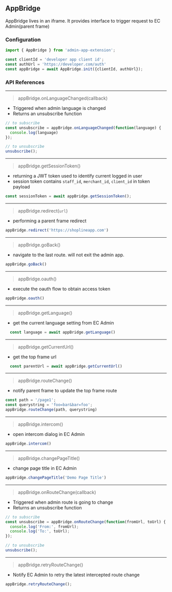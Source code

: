 ## AppBridge
AppBridge lives in an iframe. It provides interface to trigger request to EC Admin(parent frame)

### Configuration

```javascript
import { AppBridge } from 'admin-app-extension';

const clientId = 'developer app client id';
const authUrl = 'https://developer.com/auth'
const appBridge = await AppBridge.init({clientId, authUrl});
```

### API References

---
> appBridge.onLanguageChanged(callback)

- Triggered when admin language is changed
- Returns an unsubscribe function

```javascript
// to subscribe
const unsubscribe = appBridge.onLanguageChanged(function(language) {
  console.log(language)
});

// to unsubscribe
unsubscribe();
```

---
> appBridge.getSessionToken()

- returning a JWT token used to identify current logged in user
- session token contains `staff_id`, `merchant_id`, `client_id` in token payload
   
```javascript
const sessionToken = await appBridge.getSessionToken();
```

---
> appBridge.redirect(`url`)

- performing a parent frame redirect

```javascript
appBridge.redirect('https://shoplineapp.com')
```
---
> appBridge.goBack()

- navigate to the last route. will not exit the admin app.

```javascript
appBridge.goBack()
```
---
> appBridge.oauth()

- execute the oauth flow to obtain access token 

```javascript
appBridge.oauth()
```

---
> appBridge.getLanguage()

- get the current language setting from EC Admin

```javascript
  const language = await appBridge.getLanguage()
```

---

> appBridge.getCurrentUrl()

- get the top frame url

```javascript
  const parentUrl = await appBridge.getCurrentUrl()
```

---
> appBridge.routeChange()

- notify parent frame to update the top frame route

```javascript
const path = '/page1';
const querystring = 'foo=bar&bar=foo';
appBridge.routeChange(path, querystring)
```

---
> appBridge.intercom()

- open intercom dialog in EC Admin

```javascript
appBridge.intercom()
```

---
> appBridge.changePageTitle()

- change page title in EC Admin

```javascript
appBridge.changePageTitle('Demo Page Title')
```

---
> appBridge.onRouteChange(callback)

- Triggered when admin route is going to change
- Returns an unsubscribe function

```javascript
// to subscribe
const unsubscribe = appBridge.onRouteChange(function(fromUrl, toUrl) {
  console.log('From:', fromUrl);
  console.log('To:', toUrl);
});

// to unsubscribe
unsubscribe();
```

---
> appBridge.retryRouteChange()

- Notify EC Admin to retry the latest intercepted route change

```javascript
appBridge.retryRouteChange();
```
